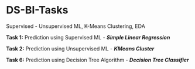 # DS-BI-Tasks
Supervised - Unsupervised ML, K-Means Clustering, EDA

**Task 1:** Prediction using Supervised ML - ***Simple Linear Regression***

**Task 2:** Prediction using Unsupervised ML - ***KMeans Cluster***

**Task 6:** Prediction using Decision Tree Algorithm - ***Decision Tree Classifier***
